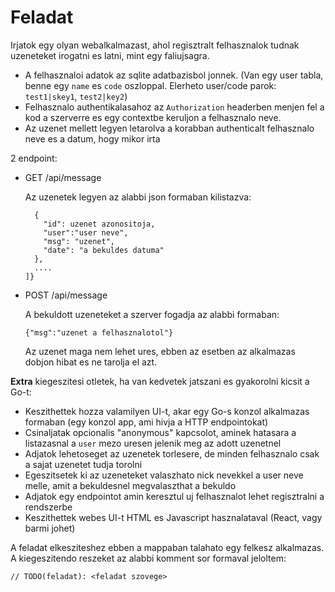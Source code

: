 # Feladat

Irjatok egy olyan webalkalmazast, ahol regisztralt felhasznalok tudnak uzeneteket irogatni es latni, mint egy faliujsagra.

- A felhasznaloi adatok az sqlite adatbazisbol jonnek. (Van egy user tabla, benne egy `name` es `code` oszloppal. Elerheto user/code parok: `test1|skey1`, `test2|key2`)
- Felhasznalo authentikalasahoz az `Authorization` headerben menjen fel a kod a szerverre es egy contextbe keruljon a felhasznalo neve.
- Az uzenet mellett legyen letarolva a korabban authenticalt felhasznalo neve es a datum, hogy mikor irta

2 endpoint:

- GET /api/message

  Az uzenetek legyen az alabbi json formaban kilistazva:
  ```{"messages":[
    {
      "id": uzenet azonositoja,
      "user":"user neve",
      "msg": "uzenet",
      "date": "a bekuldes datuma"
    },
    ....
  ]}
  ```

- POST /api/message

  A bekuldott uzeneteket a szerver fogadja az alabbi formaban:
    
  ```
  {"msg":"uzenet a felhasznalotol"}
  ```

  Az uzenet maga nem lehet ures, ebben az esetben az alkalmazas dobjon hibat es ne tarolja el azt.



**Extra** kiegeszitesi otletek, ha van kedvetek jatszani es gyakorolni kicsit a Go-t:
- Keszithettek hozza valamilyen UI-t, akar egy Go-s konzol alkalmazas formaban (egy konzol app, ami hivja a HTTP endpointokat)
- Csinaljatak opcionalis "anonymous" kapcsolot, aminek hatasara a listazasnal a `user` mezo uresen jelenik meg az adott uzenetnel
- Adjatok lehetoseget az uzenetek torlesere, de minden felhasznalo csak a sajat uzenetet tudja torolni
- Egeszitsetek ki az uzeneteket valaszhato nick nevekkel a user neve melle, amit a bekuldesnel megvalaszthat a bekuldo
- Adjatok egy endpointot amin keresztul uj felhasznalot lehet regisztralni a rendszerbe
- Keszithettek webes UI-t HTML es Javascript hasznalataval (React, vagy barmi johet)



A feladat elkesziteshez ebben a mappaban talahato egy felkesz alkalmazas.
A kiegeszitendo reszeket az alabbi komment sor formaval jeloltem:
```
// TODO(feladat): <feladat szovege>
```